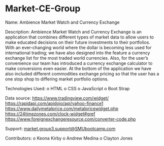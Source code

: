 # Market-CE-Group

Name: Ambience Market Watch and Currency Exchange 

Description: Ambience Market Watch and Currency Exchange is an application that combines different types of market data to allow users to make educated decisions on their future investments to their portfolios. With an ever-changing world where the dollar is becoming less used for international trading; we have also designed into the feature a currency exchange list for the most traded world currencies. Also, for the user’s convenience our team has introduced a currency exchange calculator to make conversions even easier. At the bottom of the application we have also included different commodities exchange pricing so that the user has a one stop shop to differing market portfolio options.

Technologies Used: 
o HTML
o CSS
o JavaScript
o Boot Strap

Data source:
https://www.tradingview.com/widget/
https://rapidapi.com/apidojo/api/yahoo-finance1
https://www.dailymetalprice.com/metalpricewidget.php
https://24timezones.com/clock-widget#gref
https://www.foreignexchangeresource.com/converter-code.php

Support: market.group3.support@SMUbootcamp.com

Contributors:
o Keona Kirby
o Andrew Medina
o Clayton Jones
